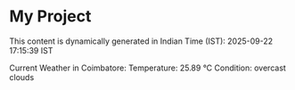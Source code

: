 # My Project

This content is dynamically generated in Indian Time (IST): 2025-09-22 17:15:39 IST


Current Weather in Coimbatore:
Temperature: 25.89 °C
Condition: overcast clouds
